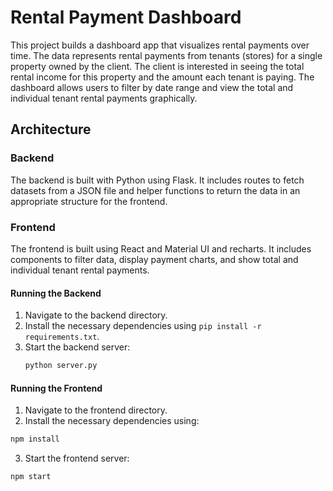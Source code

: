 # Rental Payment Dashboard

This project builds a dashboard app that visualizes rental payments over time. The data represents rental payments from tenants (stores) for a single property owned by the client. 
The client is interested in seeing the total rental income for this property and the amount each tenant is paying. The dashboard allows users to filter by date range and view the total and individual tenant rental payments graphically.

## Architecture

### Backend

The backend is built with Python using Flask. It includes routes to fetch datasets from a JSON file and helper functions to return the data in an appropriate structure for the frontend.

### Frontend
The frontend is built using React and Material UI and recharts. It includes components to filter data, display payment charts, and show total and individual tenant rental payments.

#### Running the Backend

1. Navigate to the backend directory.
2. Install the necessary dependencies using `pip install -r requirements.txt`.
3. Start the backend server:
   ```bash
   python server.py

#### Running the Frontend
1. Navigate to the frontend directory.
2. Install the necessary dependencies using:
  ```bash
  npm install
  ```
3. Start the frontend server:
  ```bash
  npm start
